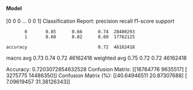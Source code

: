 #### Model
[0 0 0 ... 0 0 1]
Classification Report:
              precision    recall  f1-score   support

           0       0.85      0.66      0.74  28400293
           1       0.60      0.82      0.69  17762125

    accuracy                           0.72  46162418
   macro avg       0.73      0.74      0.72  46162418
weighted avg       0.75      0.72      0.72  46162418

Accuracy: 0.7203072854632528
Confusion Matrix:
[[18764776  9635517]
 [ 3275775 14486350]]
Confusion Matrix (%):
[[40.64946511 20.87307688]
 [ 7.09619457 31.38126343]]
